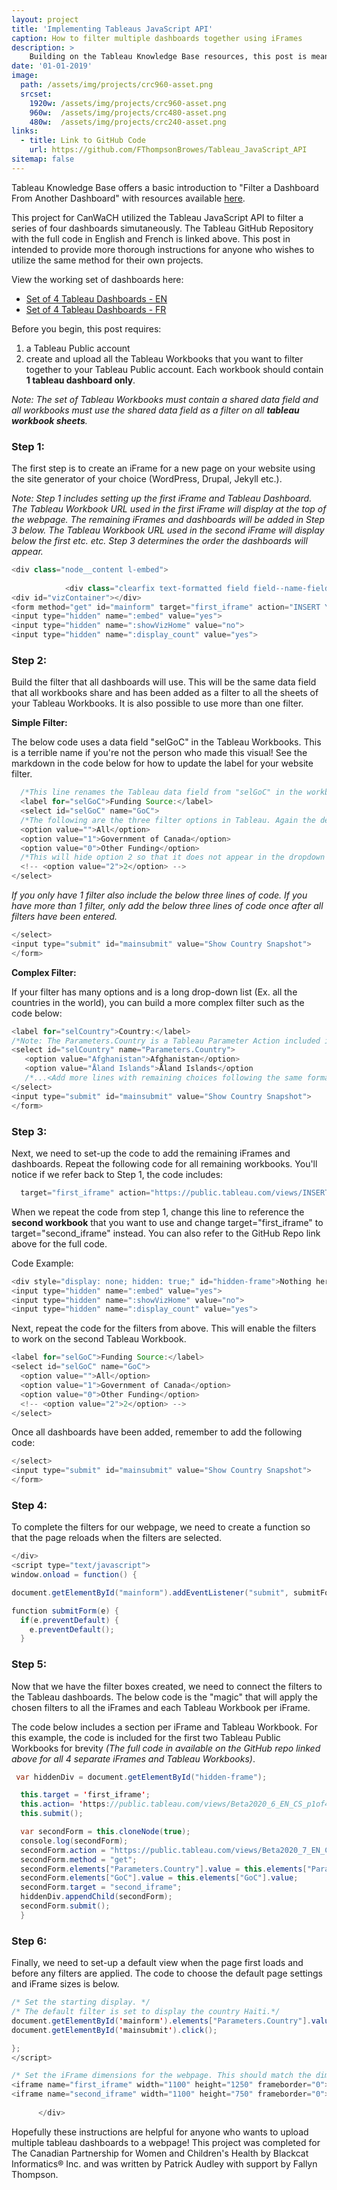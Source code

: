```yaml
---
layout: project
title: 'Implementing Tableaus JavaScript API'
caption: How to filter multiple dashboards together using iFrames
description: > 
    Building on the Tableau Knowledge Base resources, this post is meant to provide detailed instructions and the code required to implement Tableau's JavaScript API and filter multiple dashboards simutaneously on your personal or company website. 
date: '01-01-2019'
image: 
  path: /assets/img/projects/crc960-asset.png
  srcset: 
    1920w: /assets/img/projects/crc960-asset.png
    960w:  /assets/img/projects/crc480-asset.png
    480w:  /assets/img/projects/crc240-asset.png
links:
  - title: Link to GitHub Code
    url: https://github.com/FThompsonBrowes/Tableau_JavaScript_API
sitemap: false
---
```


Tableau Knowledge Base offers a basic introduction to "Filter a Dashboard From Another Dashboard" with resources available <a href="https://kb.tableau.com/articles/howto/filtering-a-dashboard-using-action-filters-passed-from-another-dashboard" target="_blank">here</a>.

This project for CanWaCH utilized the Tableau JavaScript API to filter a series of four dashboards simutaneously. The Tableau GitHub Repository with the full code in English and French is linked above. This post in intended to provide more thorough instructions for anyone who wishes to utilize the same method for their own projects. 
  
View the working set of dashboards here: 
  
  * <a href="http://insertlink" target="_blank">Set of 4 Tableau Dashboards - EN</a>
  * <a href="http://insertlink" target="_blank">Set of 4 Tableau Dashboards - FR</a>

Before you begin, this post requires: 

  1) a Tableau Public account
  2) create and upload all the Tableau Workbooks that you want to filter together to your Tableau Public account. Each workbook should contain **1 tableau dashboard only**. 

*Note: The set of Tableau Workbooks must contain a shared data field and all workbooks must use the shared data field as a filter on all **tableau workbook sheets**.*

### Step 1: 
The first step is to create an iFrame for a new page on your website using the site generator of your choice (WordPress, Drupal, Jekyll etc.). 

*Note: Step 1 includes setting up the first iFrame and Tableau Dashboard. The Tableau Workbook URL used in the first iFrame will display at the top of the webpage. The remaining iFrames and dashboards will be added in Step 3 below. The Tableau Workbook URL used in the second iFrame will display below the first etc. etc. Step 3 determines the order the dashboards will appear.*

```java
<div class="node__content l-embed">
        
            <div class="clearfix text-formatted field field--name-field-embed-code field--type-text-long field--label-hidden field__item"><script src="https://public.tableau.com/javascripts/api/tableau-2.min.js"></script><script src="https://public.tableau.com/javascripts/api/tableau-2.6.0.min.js"></script>
<div id="vizContainer"></div>
<form method="get" id="mainform" target="first_iframe" action="INSERT YOUR FIRST TABLEAU WORKBOOK URL HERE">
<input type="hidden" name=":embed" value="yes">
<input type="hidden" name=":showVizHome" value="no">
<input type="hidden" name=":display_count" value="yes">
```

### Step 2: 
Build the filter that all dashboards will use. This will be the same data field that all workbooks share and has been added as a filter to all the sheets of your Tableau Workbooks. It is also possible to use more than one filter. 

**Simple Filter:**

The below code uses a data field "selGoC" in the Tableau Workbooks. This is a terrible name if you're not the person who made this visual! See the markdown in the code below for how to update the label for your website filter. 

```java
  /*This line renames the Tableau data field from "selGoC" in the workbook to use "Funding Source" as the name of the filter on the website.*/
  <label for="selGoC">Funding Source:</label> 
  <select id="selGoC" name="GoC"> 
  /*The following are the three filter options in Tableau. Again the default options in the Tableau workbook of "All, 0, 1" are not helpful to the reader. This renames all the defaults to useful labels in the filter drop-down that will appear on the website.*/
  <option value="">All</option>
  <option value="1">Government of Canada</option>
  <option value="0">Other Funding</option>
  /*This will hide option 2 so that it does not appear in the dropdown filter on the website for improved UX.*/
  <!-- <option value="2">2</option> --> 
</select>
```

*If you only have 1 filter also include the below three lines of code. If you have more than 1 filter, only add the below three lines of code once after all filters have been entered.* 

```java
</select>
<input type="submit" id="mainsubmit" value="Show Country Snapshot">
</form>
```

**Complex Filter:** 

If your filter has many options and is a long drop-down list (Ex. all the countries in the world), you can build a more complex filter such as the code below: 

```java
<label for="selCountry">Country:</label>
/*Note: The Parameters.Country is a Tableau Parameter Action included in the Workbooks and Dashboards!*/
<select id="selCountry" name="Parameters.Country"> 
   <option value="Afghanistan">Afghanistan</option>
   <option value="Åland Islands">Åland Islands</option
   /*...<Add more lines with remaining choices following the same format as above>*/
</select>
<input type="submit" id="mainsubmit" value="Show Country Snapshot">
</form>
```

### Step 3: 
Next, we need to set-up the code to add the remaining iFrames and dashboards. Repeat the following code for all remaining workbooks. You'll notice if we refer back to Step 1, the code includes: 

```java
  target="first_iframe" action="https://public.tableau.com/views/INSERT YOUR FIRST TABLEAU WORKBOOK URL HERE""> 
```

When we repeat the code from step 1, change this line to reference the **second workbook** that you want to use and change target="first_iframe" to target="second_iframe" instead. You can also refer to the GitHub Repo link above for the full code. 

Code Example: 

```java
<div style="display: none; hidden: true;" id="hidden-frame">Nothing here...<form method="get" id="mainform" target="second_iframe" action="https://public.tableau.com/views/INSERT YOUR SECOND TABLEAU WORKBOOK URL HERE">
<input type="hidden" name=":embed" value="yes">
<input type="hidden" name=":showVizHome" value="no">
<input type="hidden" name=":display_count" value="yes">
```

Next, repeat the code for the filters from above. This will enable the filters to work on the second Tableau Workbook. 

```java
<label for="selGoC">Funding Source:</label>
<select id="selGoC" name="GoC">
  <option value="">All</option>
  <option value="1">Government of Canada</option>
  <option value="0">Other Funding</option>
  <!-- <option value="2">2</option> -->
</select>
```

Once all dashboards have been added, remember to add the following code:

```java
</select>
<input type="submit" id="mainsubmit" value="Show Country Snapshot">
</form>
```

### Step 4: 
To complete the filters for our webpage, we need to create a function so that the page reloads when the filters are selected.

```java
</div>
<script type="text/javascript">
window.onload = function() {

document.getElementById("mainform").addEventListener("submit", submitForm);

function submitForm(e) {
  if(e.preventDefault) {
    e.preventDefault();
  }
```

### Step 5:
Now that we have the filter boxes created, we need to connect the filters to the Tableau dashboards. The below code is the "magic" that will apply the chosen filters to all the iFrames and each Tableau Workbook per iFrame. 

The code below includes a section per iFrame and Tableau Workbook. For this example, the code is included for the first two Tableau Public Workbooks for brevity *(The full code in available on the GitHub repo linked above for all 4 separate iFrames and Tableau Workbooks)*. 

```java
 var hiddenDiv = document.getElementById("hidden-frame");

  this.target = 'first_iframe';
  this.action= 'https://public.tableau.com/views/Beta2020_6_EN_CS_p1of4_V2_16886160818890/CountrySnapshot';
  this.submit();

  var secondForm = this.cloneNode(true);
  console.log(secondForm);
  secondForm.action = "https://public.tableau.com/views/Beta2020_7_EN_CS_p2of4_V1_NewRep_Org/CountrySnapshot";
  secondForm.method = "get";
  secondForm.elements["Parameters.Country"].value = this.elements["Parameters.Country"].value;
  secondForm.elements["GoC"].value = this.elements["GoC"].value;
  secondForm.target = "second_iframe";
  hiddenDiv.appendChild(secondForm);
  secondForm.submit();
  }
```

### Step 6: 
Finally, we need to set-up a default view when the page first loads and before any filters are applied. The code to choose the default page settings and iFrame sizes is below. 

```java
/* Set the starting display. */
/* The default filter is set to display the country Haiti.*/
document.getElementById('mainform').elements["Parameters.Country"].value = "Haiti";  
document.getElementById('mainsubmit').click();

};
</script>

/* Set the iFrame dimensions for the webpage. This should match the dimensions of the Tableau Dashboard.*/ 
<iframe name="first_iframe" width="1100" height="1250" frameborder="0"></iframe> 
<iframe name="second_iframe" width="1100" height="750" frameborder="0"></iframe></div>
      
      </div>
```

Hopefully these instructions are helpful for anyone who wants to upload multiple tableau dashboards to a webpage! This project was completed for The Canadian Partnership for Women and Children's Health by Blackcat Informatics® Inc. and was written by Patrick Audley with support by Fallyn Thompson. 